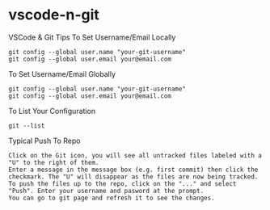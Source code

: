 # vscode-n-git

VSCode & Git Tips
To Set Username/Email Locally

    git config --global user.name "your-git-username"
    git config --global user.email your@email.com

To Set Username/Email Globally

    git config --global user.name "your-git-username"
    git config --global user.email your@email.com

To List Your Configuration

    git --list

Typical Push To Repo

    Click on the Git icon, you will see all untracked files labeled with a "U" to the right of them.
    Enter a message in the message box (e.g. first commit) then click the checkmark. The "U" will disappear as the files are now being tracked.
    To push the files up to the repo, click on the "..." and select "Push". Enter your username and pasword at the prompt.
    You can go to git page and refresh it to see the changes.
